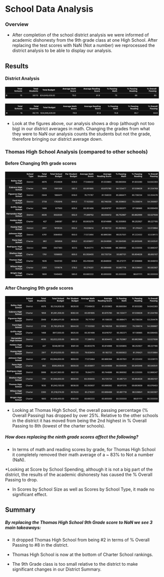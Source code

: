 # School Data Analysis
### Overview
* After completion of the school district analysis we were informed of academic dishonesty from the 9th grade class at one High School. After replacing the test scores with NaN (Not a number) we reprocessed the district analysis to be able to display our analysis. 

## Results

#### District Analysis
  
![Pre Change District Summary](./Resources/PreNaN.png)

![After Change District Summary](./Resources/AfterNaN.png)

* Look at the figures above, our analysis shows a drop (although not too big) in our district averages in math. Changing the grades from what they were to NaN our analysis counts the students but not the grade, therefore bringing our district average down.

### Thomas High School Analysis (compared to other schools)

  #### Before Changing 9th grade scores
![Pre Change School Summary](./Resources/PreNaN_School.png)

#### After Changing 9th grade scores
![After Change School Summary](./Resources/AfterNaN_School.png)

* Looking at Thomas High School, the overall passing percentage (% Overall Passing) has dropped by over 25%.
Relative to the other schools in the district it has moved from being the 2nd highest in % Overall Passing to 8th (lowest of the charter schools).
 
##### How does replacing the ninth grade scores affect the following?
* In terms of math and reading scores by grade, for Thomas High School it completely removed their math average of a ~ 83% to Not a number (NaN).

*Looking at Score by School Spending, although it is not a big part of the district, the results of the academic dishonesty has caused the % Overall Passing to drop.

* In Scores by School Size as well as Scores by School Type, it made no significant effect.
 
 
## Summary
 ##### By replacing the Thomas High School 9th Grade score to NaN we see 3 main takeaways:

* It dropped Thomas High School from being #2 in terms of % Overall Passing to #8 in the district.

* Thomas High School is now at the bottom of Charter School rankings. 

* The 9th Grade class is too small relative to the district to make significant changes in our District Summary.
